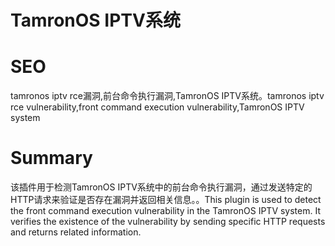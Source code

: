 # TamronOS IPTV系统
# SEO
tamronos iptv rce漏洞,前台命令执行漏洞,TamronOS IPTV系统。tamronos iptv rce vulnerability,front command execution vulnerability,TamronOS IPTV system
# Summary
该插件用于检测TamronOS IPTV系统中的前台命令执行漏洞，通过发送特定的HTTP请求来验证是否存在漏洞并返回相关信息。。This plugin is used to detect the front command execution vulnerability in the TamronOS IPTV system. It verifies the existence of the vulnerability by sending specific HTTP requests and returns related information.
